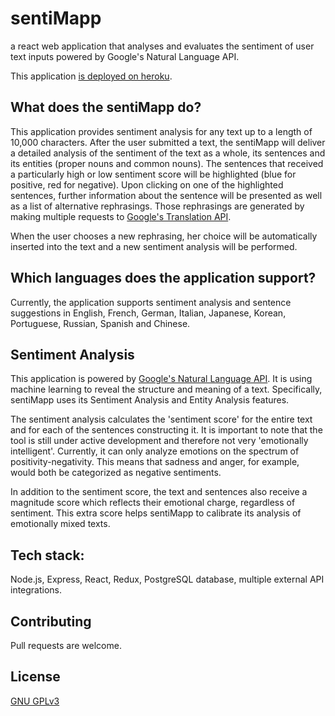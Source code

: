 # sentiMapp

a react web application that analyses and evaluates the sentiment of user text inputs powered by Google's Natural Language API.

This application [is deployed on heroku](https://sentimapp.herokuapp.com/).

## What does the sentiMapp do?
This application provides sentiment analysis for any text up to a length of 10,000 characters. After the user submitted a text, the sentiMapp will deliver a detailed analysis of the sentiment of the text as a whole, its sentences and its entities (proper nouns and common nouns). The sentences that received a particularly high or low sentiment score will be highlighted (blue for positive, red for negative). Upon clicking on one of the highlighted sentences, further information about the sentence will be presented as well as a list of alternative rephrasings. Those rephrasings are generated by making multiple requests to [Google's Translation API](https://cloud.google.com/translate/docs/). 

When the user chooses a new rephrasing, her choice will be automatically inserted into the text and a new sentiment analysis will be performed.
 ## Which languages does the application support?
Currently, the application supports sentiment analysis and sentence suggestions in English, French, German, Italian, Japanese, Korean, Portuguese, Russian, Spanish and Chinese.
## Sentiment Analysis
This application is powered by [Google's Natural Language API](https://cloud.google.com/natural-language/). It is using machine learning to reveal the structure and meaning of a text. Specifically, sentiMapp uses its Sentiment Analysis and Entity Analysis features.

The sentiment analysis calculates the 'sentiment score' for the entire text and for each of the sentences constructing it. It is important to note that the tool is still under active development and therefore not very 'emotionally intelligent'. Currently, it can only analyze emotions on the spectrum of positivity-negativity. This means that sadness and anger, for example, would both be categorized as negative sentiments.

In addition to the sentiment score, the text and sentences also receive a magnitude score which reflects their emotional charge, regardless of sentiment. This extra score helps sentiMapp to calibrate its analysis of emotionally mixed texts.
## Tech stack:
Node.js, Express, React, Redux, PostgreSQL database, multiple external API integrations.




## Contributing
Pull requests are welcome. 

## License
[GNU GPLv3](https://www.gnu.org/licenses/gpl-3.0.en.html)
